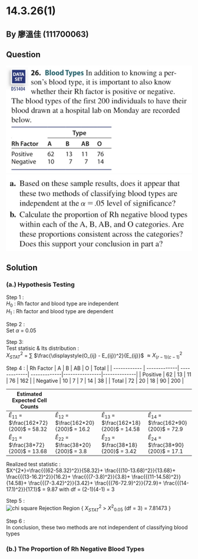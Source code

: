 # 14.3.26(1)

## By 廖溫佳 (111700063)

## Question

![image](https://github.com/HWTeng-Course/202402-Statistics/blob/main/Images/IMG_3561.jpg?raw=true)
![image](https://github.com/HWTeng-Course/202402-Statistics/blob/main/Images/IMG_3560.jpg?raw=true)

## Solution
### (a.) Hypothesis Testing
Step 1 : \
$H_0$  : Rh factor and blood type are independent \
$H_1$  : Rh factor and blood type are dependent 

Step 2 : \
Set $\alpha$ = 0.05

Step 3: \
Test statisic & Its distribution : \
$X^2_{STAT}$ = $\sum$ $\frac{\displaystyle(O_{ij} - E_{ij})^2}{E_{ij}}$ $\approx X^2_{(r-1)(c-1)}$

Step 4 : 
| Rh Factor    | A            | B            | AB           | O              | Total        |
| ------------ | -------------| -------------| -------------|----------------|--------------|
| Positive     | 62           | 13           | 11           | 76             | 162          |
| Negative     | 10           | 7            | 7            | 14             | 38           |
| Total        | 72           | 20           | 18           | 90             | 200          |

| Estimated Expected Cell Counts                 |                                               |                                               |                                                              |
|------------------------------------------------|-----------------------------------------------|-----------------------------------------------|--------------------------------------------------------------|
| $\hat{E}_{11}$ = $\frac{162*72}{200}$ = 58.32  | $\hat{E}_{12}$ = $\frac{162*20}{200}$ = 16.2  | $\hat{E}_{13}$ = $\frac{162*18}{200}$ = 14.58 | $\hat{E}_{14}$ = $\frac{162*90}{200}$ = 72.9   |
| $\hat{E}_{21}$ = $\frac{38*72}{200}$ = 13.68   | $\hat{E}_{22}$ = $\frac{38*20}{200}$ = 3.8    | $\hat{E}_{23}$ = $\frac{38*18}{200}$ = 3.42    | $\hat{E}_{24}$ = $\frac{38*90}{200}$ = 17.1    |

Realized test statistic : \
$X^{2*}=\frac{{(62-58.32)^2}}{58.32}+ \frac{{(10-13.68)^2}}{13.68}+ \frac{{(13-16.2)^2}}{16.2}+ \frac{{(7-3.8)^2}}{3.8}+ \frac{{(11-14.58)^2}}{14.58}+ \frac{{(7-3.42)^2}}{3.42}+ \frac{{(76-72.9)^2}}{72.9}+ \frac{{(14-17.1)^2}}{17.1}$ = 9.87
 with df = (2-1)(4-1) = 3

Step 5 : \
![chi square](https://github.com/HWTeng-Course/202402-Statistics/assets/162597746/ae4a4bff-c3e9-493a-8b6e-4844409ec1ef)
Rejection Region { $X^2_{STAT}$ > $X^{2}$<sub>0.05</sub> (df = 3) = 7.81473 }




Step 6 : \
In conclusion, these two methods are not independent of classifying blood types

### (b.) The Proportion of Rh Negative Blood Types
